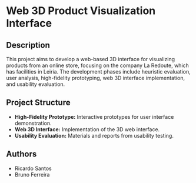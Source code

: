 # Web 3D Product Visualization Interface

## Description
This project aims to develop a web-based 3D interface for visualizing products from an online store, focusing on the company La Redoute, which has facilities in Leiria. The development phases include heuristic evaluation, user analysis, high-fidelity prototyping, web 3D interface implementation, and usability evaluation.

## Project Structure
- **High-Fidelity Prototype:** Interactive prototypes for user interface demonstration.
- **Web 3D Interface:** Implementation of the 3D web interface.
- **Usability Evaluation:** Materials and reports from usability testing.

## Authors
- Ricardo Santos
- Bruno Ferreira
